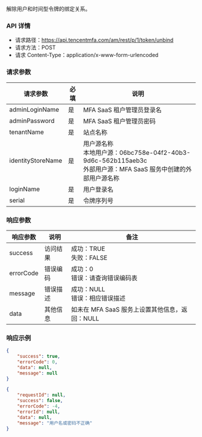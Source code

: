 
解除用户和时间型令牌的绑定关系。

### API 详情
- 请求路径：https://api.tencentmfa.com/am/rest/p/1/token/unbind
- 请求方法：POST
- 请求 Content-Type：application/x-www-form-urlencoded


### 请求参数
| 请求参数 | 必填 | 说明 |
| ---- | ---- | ---- |
| adminLoginName | 是 | MFA SaaS 租户管理员登录名 |
| adminPassword | 是 | MFA SaaS 租户管理员密码 |
| tenantName | 是 | 站点名称 |
| identityStoreName | 是 | 用户源名称<br>本地用户源：06bc758e-04f2-40b3-9d6c-562b115aeb3c<br>外部用户源：MFA SaaS 服务中创建的外部用户源名称 |
| loginName | 是 | 用户登录名 |
| serial | 是 | 令牌序列号 |

### 响应参数
| 响应参数 | 说明 | 备注 |
| ---- | ---- | ---- |
| success | 访问结果 | 成功：TRUE<br>失败：FALSE |
| errorCode | 错误编码 | 成功：0<br>错误：请查询错误编码表 |
| message | 错误描述 | 成功：NULL<br>错误：相应错误描述 |
| data | 其他信息 | 如未在 MFA SaaS 服务上设置其他信息，返回：NULL |

### 响应示例
```json
{
	"success": true,
	"errorCode": 0,
	"data": null,
	"message": null
}
```
```json
{
	"requestId": null,
	"success": false,
	"errorCode": -4,
	"errorId": null,
	"data": null,
	"message": "用户名或密码不正确"
}
```
